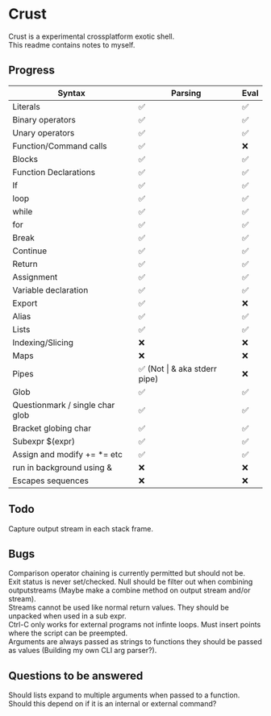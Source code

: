 # Crust
Crust is a experimental crossplatform exotic shell.  
This readme contains notes to myself.

## Progress
| Syntax                          | Parsing                      | Eval |
| ------------------------------- | ---------------------------- | ---- |
| Literals                        | ✅                            | ✅    |
| Binary operators                | ✅                            | ✅    |
| Unary operators                 | ✅                            | ✅    |
| Function/Command calls          | ✅                            | ❌    |
| Blocks                          | ✅                            | ✅    |
| Function Declarations           | ✅                            | ✅    |
| If                              | ✅                            | ✅    |
| loop                            | ✅                            | ✅    |
| while                           | ✅                            | ✅    |
| for                             | ✅                            | ✅    |
| Break                           | ✅                            | ✅    |
| Continue                        | ✅                            | ✅    |
| Return                          | ✅                            | ✅    |
| Assignment                      | ✅                            | ✅    |
| Variable declaration            | ✅                            | ✅    |
| Export                          | ✅                            | ❌    |
| Alias                           | ✅                            | ✅    |
| Lists                           | ✅                            | ✅    |
| Indexing/Slicing                | ❌                            | ❌    |
| Maps                            | ❌                            | ❌    |
| Pipes                           | ✅ (Not \| & aka stderr pipe) | ❌    |
| Glob                            | ✅                            | ✅    |
| Questionmark / single char glob | ✅                            | ✅    |
| Bracket globing char            | ✅                            | ✅    |
| Subexpr $(expr)                 | ✅                            | ✅    |
| Assign and modify += *= etc     | ✅                            | ✅    |
| run in background using &       | ❌                            | ❌    |
| Escapes sequences               | ❌                            | ❌    |

## Todo
Capture output stream in each stack frame.

## Bugs
Comparison operator chaining is currently permitted but should not be.  
Exit status is never set/checked.
Null should be filter out when combining outputstreams (Maybe make a combine method on output stream and/or stream).  
Streams cannot be used like normal return values. They should be unpacked when used in a sub expr.  
Ctrl-C only works for external programs not infinte loops. Must insert points where the script can be preempted.  
Arguments are always passed as strings to functions they should be passed as values (Building my own CLI arg parser?).  

## Questions to be answered
Should lists expand to multiple arguments when passed to a function. Should this depend on if it is an internal or external command?

